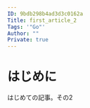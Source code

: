 ```yaml
---
ID: 9bdb298b4ad3d3c0162a
Title: first_article_2
Tags: '"Go"'
Author: ""
Private: true
---
```


# はじめに

はじめての記事。その2
